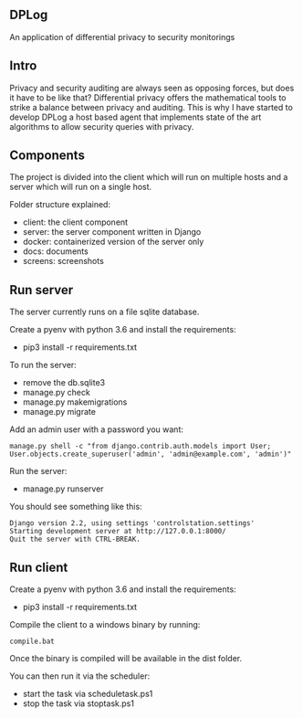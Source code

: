 ## DPLog

An application of differential privacy to security monitorings

## Intro
Privacy and security auditing are always seen as opposing forces,
but does it have to be like that? Differential privacy offers
the mathematical tools to strike a balance between privacy and auditing.
This is why I have started to develop DPLog a host based agent that implements
state of the art algorithms to allow security queries with privacy.

## Components
The project is divided into the client which will run on multiple hosts and a server which will run
on a single host.

Folder structure explained:
* client: the client component
* server: the server component written in Django
* docker: containerized version of the server only
* docs: documents
* screens: screenshots

## Run server
The server currently runs on a file sqlite database.

Create a pyenv with python 3.6 and install the requirements:
* pip3 install -r requirements.txt

To run the server:
* remove the db.sqlite3
* manage.py check
* manage.py makemigrations
* manage.py migrate

Add an admin user with a password you want:

```
manage.py shell -c "from django.contrib.auth.models import User; User.objects.create_superuser('admin', 'admin@example.com', 'admin')"
```

Run the server:
* manage.py runserver

You should see something like this:

```
Django version 2.2, using settings 'controlstation.settings'
Starting development server at http://127.0.0.1:8000/
Quit the server with CTRL-BREAK.
```

## Run client

Create a pyenv with python 3.6 and install the requirements:
* pip3 install -r requirements.txt

Compile the client to a windows binary by running:
```
compile.bat
```

Once the binary is compiled will be available in the dist folder.

You can then run it via the scheduler:
* start the task via scheduletask.ps1
* stop the task via stoptask.ps1






